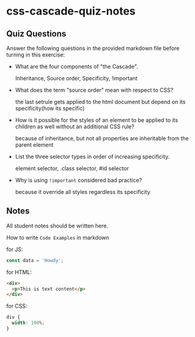 # css-cascade-quiz-notes

## Quiz Questions

Answer the following questions in the provided markdown file before turning in this exercise:

- What are the four components of "the Cascade".

  Inheritance, Source order, Specificity, !important

- What does the term "source order" mean with respect to CSS?

  the last setrule gets applied to the html document but depend on its specificity(how its specific)

- How is it possible for the styles of an element to be applied to its children as well without an additional CSS rule?

  because of inheritance, but not all properties are inheritable from the parent element

- List the three selector types in order of increasing specificity.

  element selector, .class selector, #id selector

- Why is using `!important` considered bad practice?

  because it override all styles regardless its specificity

## Notes

All student notes should be written here.

How to write `Code Examples` in markdown

for JS:

```javascript
const data = 'Howdy';
```

for HTML:

```html
<div>
  <p>This is text content</p>
</div>
```

for CSS:

```css
div {
  width: 100%;
}
```
